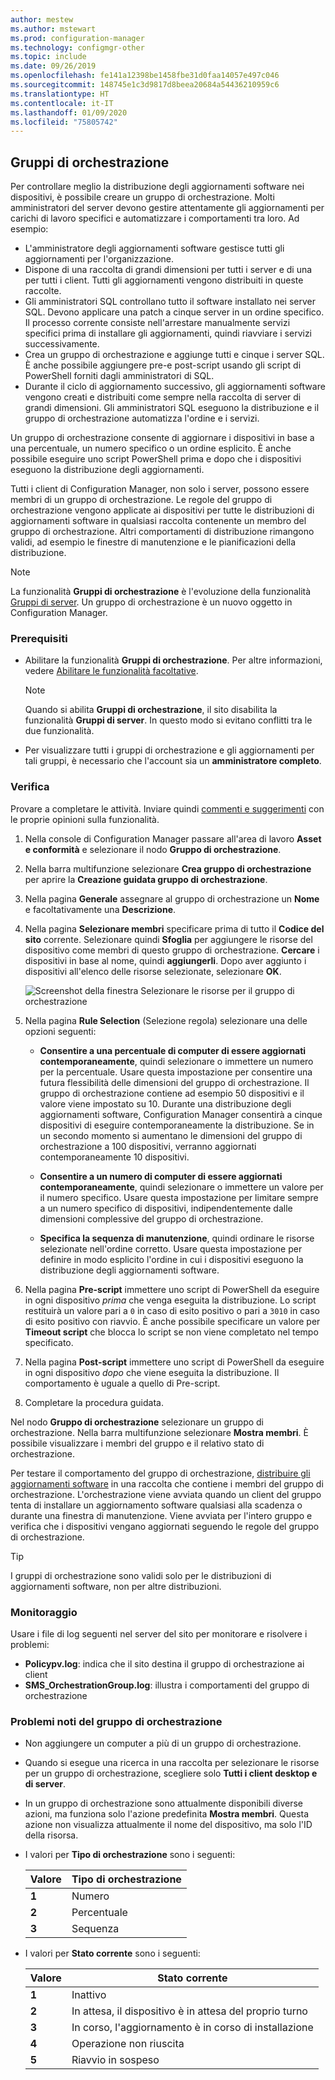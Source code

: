 ```yaml
---
author: mestew
ms.author: mstewart
ms.prod: configuration-manager
ms.technology: configmgr-other
ms.topic: include
ms.date: 09/26/2019
ms.openlocfilehash: fe141a12398be1458fbe31d0faa14057e497c046
ms.sourcegitcommit: 148745e1c3d9817d8beea20684a54436210959c6
ms.translationtype: HT
ms.contentlocale: it-IT
ms.lasthandoff: 01/09/2020
ms.locfileid: "75805742"
---
```

## <a name="bkmk_OGs"></a> Gruppi di orchestrazione

<!--3098816-->

Per controllare meglio la distribuzione degli aggiornamenti software nei dispositivi, è possibile creare un gruppo di orchestrazione. Molti amministratori del server devono gestire attentamente gli aggiornamenti per carichi di lavoro specifici e automatizzare i comportamenti tra loro. Ad esempio:

- L'amministratore degli aggiornamenti software gestisce tutti gli aggiornamenti per l'organizzazione.
- Dispone di una raccolta di grandi dimensioni per tutti i server e di una per tutti i client. Tutti gli aggiornamenti vengono distribuiti in queste raccolte.
- Gli amministratori SQL controllano tutto il software installato nei server SQL. Devono applicare una patch a cinque server in un ordine specifico. Il processo corrente consiste nell'arrestare manualmente servizi specifici prima di installare gli aggiornamenti, quindi riavviare i servizi successivamente.
- Crea un gruppo di orchestrazione e aggiunge tutti e cinque i server SQL. È anche possibile aggiungere pre-e post-script usando gli script di PowerShell forniti dagli amministratori di SQL.
- Durante il ciclo di aggiornamento successivo, gli aggiornamenti software vengono creati e distribuiti come sempre nella raccolta di server di grandi dimensioni. Gli amministratori SQL eseguono la distribuzione e il gruppo di orchestrazione automatizza l'ordine e i servizi.

Un gruppo di orchestrazione consente di aggiornare i dispositivi in base a una percentuale, un numero specifico o un ordine esplicito. È anche possibile eseguire uno script PowerShell prima e dopo che i dispositivi eseguono la distribuzione degli aggiornamenti.

Tutti i client di Configuration Manager, non solo i server, possono essere membri di un gruppo di orchestrazione. Le regole del gruppo di orchestrazione vengono applicate ai dispositivi per tutte le distribuzioni di aggiornamenti software in qualsiasi raccolta contenente un membro del gruppo di orchestrazione. Altri comportamenti di distribuzione rimangono validi, ad esempio le finestre di manutenzione e le pianificazioni della distribuzione.

> [!NOTE]
> La funzionalità **Gruppi di orchestrazione** è l'evoluzione della funzionalità [Gruppi di server](/sccm/sum/deploy-use/service-a-server-group). Un gruppo di orchestrazione è un nuovo oggetto in Configuration Manager.

### <a name="prerequisites"></a>Prerequisiti

- Abilitare la funzionalità **Gruppi di orchestrazione**. Per altre informazioni, vedere [Abilitare le funzionalità facoltative](/sccm/core/servers/manage/install-in-console-updates#bkmk_options).

    > [!NOTE]
    > Quando si abilita **Gruppi di orchestrazione**, il sito disabilita la funzionalità **Gruppi di server**. In questo modo si evitano conflitti tra le due funzionalità.

- Per visualizzare tutti i gruppi di orchestrazione e gli aggiornamenti per tali gruppi, è necessario che l'account sia un **amministratore completo**.

### <a name="try-it-out"></a>Verifica

Provare a completare le attività. Inviare quindi [commenti e suggerimenti](/sccm/core/understand/find-help#product-feedback) con le proprie opinioni sulla funzionalità.

1. Nella console di Configuration Manager passare all'area di lavoro **Asset e conformità** e selezionare il nodo **Gruppo di orchestrazione**.

1. Nella barra multifunzione selezionare **Crea gruppo di orchestrazione** per aprire la **Creazione guidata gruppo di orchestrazione**.

1. Nella pagina **Generale** assegnare al gruppo di orchestrazione un **Nome** e facoltativamente una **Descrizione**.

1. Nella pagina **Selezionare membri** specificare prima di tutto il **Codice del sito** corrente. Selezionare quindi **Sfoglia** per aggiungere le risorse del dispositivo come membri di questo gruppo di orchestrazione. **Cercare** i dispositivi in base al nome, quindi **aggiungerli**. Dopo aver aggiunto i dispositivi all'elenco delle risorse selezionate, selezionare **OK**.

    ![Screenshot della finestra Selezionare le risorse per il gruppo di orchestrazione](../../media/3098816-select-resources.png)

1. Nella pagina **Rule Selection** (Selezione regola) selezionare una delle opzioni seguenti:

   - **Consentire a una percentuale di computer di essere aggiornati contemporaneamente**, quindi selezionare o immettere un numero per la percentuale. Usare questa impostazione per consentire una futura flessibilità delle dimensioni del gruppo di orchestrazione. Il gruppo di orchestrazione contiene ad esempio 50 dispositivi e il valore viene impostato su 10. Durante una distribuzione degli aggiornamenti software, Configuration Manager consentirà a cinque dispositivi di eseguire contemporaneamente la distribuzione. Se in un secondo momento si aumentano le dimensioni del gruppo di orchestrazione a 100 dispositivi, verranno aggiornati contemporaneamente 10 dispositivi.

   - **Consentire a un numero di computer di essere aggiornati contemporaneamente**, quindi selezionare o immettere un valore per il numero specifico. Usare questa impostazione per limitare sempre a un numero specifico di dispositivi, indipendentemente dalle dimensioni complessive del gruppo di orchestrazione.

   - **Specifica la sequenza di manutenzione**, quindi ordinare le risorse selezionate nell'ordine corretto. Usare questa impostazione per definire in modo esplicito l'ordine in cui i dispositivi eseguono la distribuzione degli aggiornamenti software.

1. Nella pagina **Pre-script** immettere uno script di PowerShell da eseguire in ogni dispositivo *prima* che venga eseguita la distribuzione. Lo script restituirà un valore pari a `0` in caso di esito positivo o pari a `3010` in caso di esito positivo con riavvio. È anche possibile specificare un valore per **Timeout script** che blocca lo script se non viene completato nel tempo specificato.

1. Nella pagina **Post-script** immettere uno script di PowerShell da eseguire in ogni dispositivo *dopo* che viene eseguita la distribuzione. Il comportamento è uguale a quello di Pre-script.

1. Completare la procedura guidata.

Nel nodo **Gruppo di orchestrazione** selezionare un gruppo di orchestrazione. Nella barra multifunzione selezionare **Mostra membri**. È possibile visualizzare i membri del gruppo e il relativo stato di orchestrazione.

Per testare il comportamento del gruppo di orchestrazione, [distribuire gli aggiornamenti software](/sccm/sum/deploy-use/deploy-software-updates) in una raccolta che contiene i membri del gruppo di orchestrazione. L'orchestrazione viene avviata quando un client del gruppo tenta di installare un aggiornamento software qualsiasi alla scadenza o durante una finestra di manutenzione. Viene avviata per l'intero gruppo e verifica che i dispositivi vengano aggiornati seguendo le regole del gruppo di orchestrazione.

> [!TIP]
> I gruppi di orchestrazione sono validi solo per le distribuzioni di aggiornamenti software, non per altre distribuzioni.

### <a name="monitor"></a>Monitoraggio

Usare i file di log seguenti nel server del sito per monitorare e risolvere i problemi:

- **Policypv.log**: indica che il sito destina il gruppo di orchestrazione ai client
- **SMS_OrchestrationGroup.log**: illustra i comportamenti del gruppo di orchestrazione

### <a name="orchestration-group-known-issues"></a>Problemi noti del gruppo di orchestrazione

- Non aggiungere un computer a più di un gruppo di orchestrazione.

- Quando si esegue una ricerca in una raccolta per selezionare le risorse per un gruppo di orchestrazione, scegliere solo **Tutti i client desktop e di server**.

- In un gruppo di orchestrazione sono attualmente disponibili diverse azioni, ma funziona solo l'azione predefinita **Mostra membri**. Questa azione non visualizza attualmente il nome del dispositivo, ma solo l'ID della risorsa.

- I valori per **Tipo di orchestrazione** sono i seguenti:

    | Valore | Tipo di orchestrazione |
    |-------|---------|
    |**1**|Numero|
    |**2**|Percentuale|
    |**3**|Sequenza|

- I valori per **Stato corrente** sono i seguenti:

    | Valore | Stato corrente |
    |-------|---------|
    |**1**|Inattivo|
    |**2**|In attesa, il dispositivo è in attesa del proprio turno|
    |**3**|In corso, l'aggiornamento è in corso di installazione|
    |**4**|Operazione non riuscita|
    |**5**|Riavvio in sospeso|
